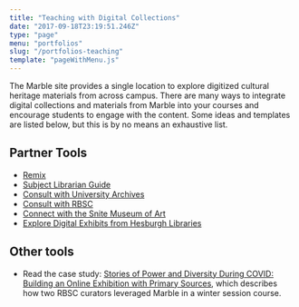 ```yaml
---
title: "Teaching with Digital Collections"
date: "2017-09-18T23:19:51.246Z"
type: "page"
menu: "portfolios"
slug: "/portfolios-teaching"
template: "pageWithMenu.js"
---
```

The Marble site provides a single location to explore digitized cultural heritage materials from across campus. There are many ways to integrate digital collections and materials from Marble into your courses and encourage students to engage with the content. Some ideas and templates are listed below, but this is by no means an exhaustive list.

## Partner Tools
* [Remix](https://remix.nd.edu)
* [Subject Librarian Guide](https://directory.library.nd.edu/directory/subjects)
* [Consult with University Archives](http://archives.nd.edu/contacts/)
* [Consult with RBSC](https://rarebooks.library.nd.edu/using/)
* [Connect with the Snite Museum of Art](https://sniteartmuseum.nd.edu/about-us/contact-us/)
* [Explore Digital Exhibits from Hesburgh Libraries](https://digital-exhibits.library.nd.edu/)

## Other tools
* Read the case study: [Stories of Power and Diversity During COVID: Building an Online Exhibition with Primary Sources](https://curate.nd.edu/show/3b591834b82), which describes how two RBSC curators leveraged Marble in a winter session course.
